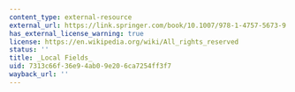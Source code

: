 ```yaml
---
content_type: external-resource
external_url: https://link.springer.com/book/10.1007/978-1-4757-5673-9
has_external_license_warning: true
license: https://en.wikipedia.org/wiki/All_rights_reserved
status: ''
title: _Local Fields_
uid: 7313c66f-36e9-4ab0-9e20-6ca7254ff3f7
wayback_url: ''
---
```

